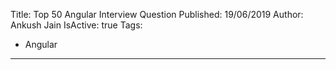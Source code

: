 Title: Top 50 Angular Interview Question
Published: 19/06/2019
Author: Ankush Jain
IsActive: true
Tags:
  - Angular
---
